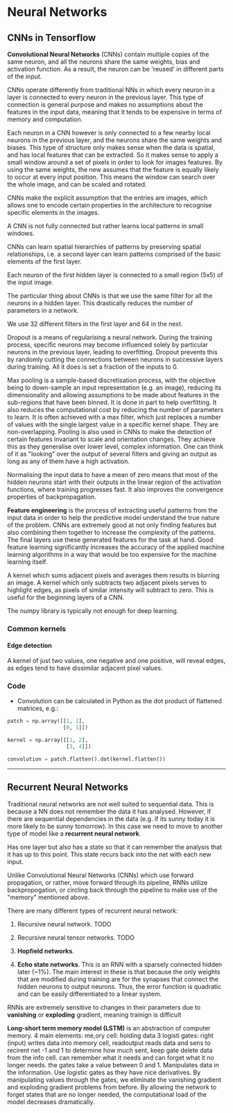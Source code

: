 # Neural Networks

## CNNs in Tensorflow

**Convolutional Neural Networks** (CNNs) contain multiple copies of the same neuron, and all the neurons share the same weights, bias and activation function. As a result, the neuron can be 'reused' in different parts of the input.

CNNs operate differently from traditional NNs in which every neuron in a layer is connected to every neuron in the previous layer. This type of connection is general purpose and makes no assumptions about the features in the input data, meaning that it tends to be expensive in terms of memory and computation.  

Each neuron in a CNN however is only connected to a few nearby local neurons in the previous layer, and the neurons share the same weights and biases. This type of structure only makes sense when the data is spatial, and has local features that can be extracted. So it makes sense to apply a small window around a set of pixels in order to look for images features. By using the same weights, the new assumes that the feature is equally likely to occur at every input position. This means the window can search over the whole image, and can be scaled and rotated.

CNNs make the explicit assumption that the entries are images, which allows one to encode certain properties in the architecture to recognise specific elements in the images.

A CNN is not fully connected but rather learns local patterns in small windows.

CNNs can learn spatial hierarchies of patterns by preserving spatial relationships, i.e. a second layer can learn patterns comprised of the basic elements of the first layer.

Each neuron of the first hidden layer is connected to a small region (5x5) of the input image.

The particular thing about CNNs is that we use the same filter for all the neurons in a hidden layer. This drastically reduces the number of parameters in a network.

We use 32 different filters in the first layer and 64 in the next.

Dropout is a means of regularising a neural network. During the training process, specific neurons may become influenced solely by particular neurons in the previous layer, leading to overfitting. Dropout prevents this by randomly cutting the connections between neurons in successive layers during training. All it does is set a fraction of the inputs to 0.

Max pooling is a sample-based discretisation process, with the objective being to down-sample an input representation (e.g. an image), reducing its dimensionality and allowing assumptions to be made about features in the sub-regions that have been binned. It is done in part to help overfitting. It also reduces the computational cost by reducing the number of parameters to learn. It is often achieved with a max filter, which just replaces a number of values with the single largest value in a specific kernel shape. They are non-overlapping. Pooling is also used in CNNs to make the detection of certain features invariant to scale and orientation changes. They achieve this as they generalise over lower level, complex information. One can think of it as "looking" over the output of several filters and giving an output as long as any of them have a high activation.

Normalising the input data to have a mean of zero means that most of the hidden neurons start with their outputs in the linear region of the activation functions, where training progresses fast. It also improves the convergence properties of backpropagation.

**Feature engineering** is the process of extracting useful patterns from the input data in order to help the predictive model understand the true nature of the problem. CNNs are extremely good at not only finding features but also combining them together to increase the complexity of the patterns. The final layers use these generated features for the task at hand. Good feature learning significantly increases the accuracy of the applied machine learning algorithms in a way that would be too expensive for the machine learning itself.

A kernel which sums adjacent pixels and averages them results in blurring an image. A kernel which only subtracts two adjacent pixels serves to highlight edges, as pixels of similar intensity will subtract to zero. This is useful for the beginning layers of a CNN.

The numpy library is typically not enough for deep learning.

### Common kernels

#### Edge detection

A kernel of just two values, one negative and one positive, will reveal edges, as edges tend to have dissimilar adjacent pixel values.

### Code

* Convolution can be calculated in Python as the dot product of flattened matrices, e.g.:

```python
patch = np.array([[1, 1], 
                  [0, 1]])

kernel = np.array([[1, 2], 
                   [3, 4]])

convolution = patch.flatten().dot(kernel.flatten())
```

---

## Recurrent Neural Networks

Traditional neural networks are not well suited to sequential data. This is because a NN does not remember the data it has analysed. However, if there are sequential dependencies in the data (e.g. if its sunny today it is more likely to be sunny tomorrow). In this case we need to move to another type of model like a **recurrent neural network**.

Has one layer but also has a state so that it can remember the analysis that it has up to this point. This state recurs back into the net with each new input.

Unlike Convolutional Neural Networks (CNNs) which use forward propagation, or rather, move forward through its pipeline, RNNs utilize backpropogation, or circling back through the pipeline to make use of the "memory" mentioned above.

There are many different types of recurrent neural network:

1. Recursive neural network. TODO

1. Recursive neural tensor networks. TODO

1. **Hopfield networks**.

1. **Echo state networks**. This is an RNN with a sparsely connected hidden later (~1%). The main interest in these is that because the only weights that are modified during training are for the synapses that connect the hidden neurons to output neurons. Thus, the error function is quadratic and can be easily differentiated to a linear system.


RNNs are extremely sensitive to changes in their parameters due to **vanishing** or **exploding** gradient, meaning trainign is difficult

**Long-short term memory model (LSTM)** is an abstraction of computer memory. 4 main elements: me,ory cell: holding data 3 logisti gates: right (input) writes data into memory cell, readoutput reads data and sens to recirent net -1 and 1 to determine how much sent, keep  gate delete data from the info cell. can remember what it needs and can forget what it no longer needs.   the gates take a value between 0 and 1. Manipulates data in the information. Use logistic gates as they have nice derivatives. By manipulating values through the gates, we eliminate the vanishing gradient and exploding gradient problems from before. By allowing the network to forget states that are no longer needed, the computational load of the model decreases dramatically.

